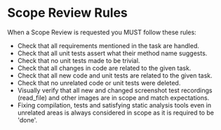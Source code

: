 # Scope Review Rules

When a Scope Review is requested you MUST follow these rules:

- Check that all requirements mentioned in the task are handled.
- Check that all unit tests assert what their method name suggests.
- Check that no unit tests made to be trivial.
- Check that all changes in code are related to the given task.
- Check that all new code and unit tests are related to the given task.
- Check that no unrelated code or unit tests were deleted.
- Visually verify that all new and changed screenshot test recordings (read_file) and other images are in scope and match expectations.
- Fixing compilation, tests and satisfying static analysis tools even in unrelated areas is always considered in scope as it is required to be 'done'.

